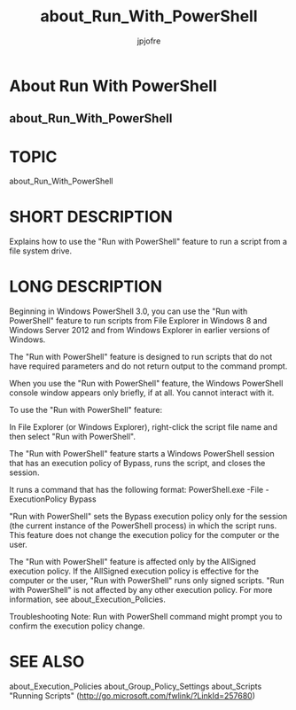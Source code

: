 ﻿---
title: about_Run_With_PowerShell
description: 
keywords: powershell, cmdlet
author: jpjofre
manager: carolz
ms.date: 2016-09-20
ms.topic: reference
ms.prod: powershell
ms.technology: powershell
title: about_Run_With_PowerShell
ms.custom: na
ms.reviewer: na
ms.suite: na
ms.tgt_pltfrm: na
ms.topic: article
---
# About Run With PowerShell
## about_Run_With_PowerShell
# TOPIC

about_Run_With_PowerShell

# SHORT DESCRIPTION

Explains how to use the "Run with PowerShell" feature to run
a script from a file system drive.

# LONG DESCRIPTION

Beginning in Windows PowerShell 3.0, you can use the "Run with
PowerShell" feature to run scripts from File Explorer in Windows 8
and Windows Server 2012 and from Windows Explorer in earlier
versions of Windows.

The "Run with PowerShell" feature is designed to run scripts
that do not have required parameters and do not return output
to the command prompt.

When you use the "Run with PowerShell" feature, the Windows
PowerShell console window appears only briefly, if at all.
You cannot interact with it.

To use the "Run with PowerShell" feature:

In File Explorer (or Windows Explorer), right-click the
script file name and then select "Run with PowerShell".

The "Run with PowerShell" feature starts a Windows PowerShell
session that has an execution policy of Bypass, runs the
script, and closes the session.

It runs a command that has the following format:
PowerShell.exe -File <FileName> -ExecutionPolicy Bypass

"Run with PowerShell" sets the Bypass execution policy only
for the session (the current instance of the PowerShell process)
in which the script runs. This feature does not change the execution
policy for the computer or the user.

The "Run with PowerShell" feature is affected only by the AllSigned
execution policy. If the AllSigned execution policy is effective for
the computer or the user, "Run with PowerShell" runs only signed
scripts. "Run with PowerShell" is not affected by any other execution
policy. For more information, see about_Execution_Policies.

Troubleshooting Note: Run with PowerShell command might prompt you
to confirm the execution policy change.

# SEE ALSO

about_Execution_Policies
about_Group_Policy_Settings
about_Scripts
"Running Scripts" (http://go.microsoft.com/fwlink/?LinkId=257680)

